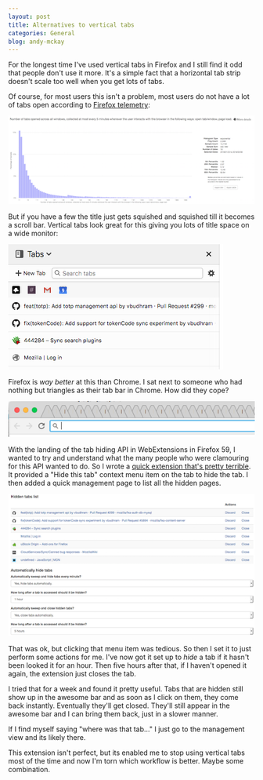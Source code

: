 ```yaml
---
layout: post
title: Alternatives to vertical tabs
categories: General
blog: andy-mckay
---
```


For the longest time I've used vertical tabs in Firefox and I still find it odd that people don't use it more. It's a simple fact that a horizontal tab strip doesn't scale too well when you get lots of tabs.

Of course, for most users this isn't a problem, most users do not have a lot of tabs open according to [Firefox telemetry](https://telemetry.mozilla.org/new-pipeline/dist.html#!cumulative=0&end_date=2018-02-08&keys=__none__!__none__!__none__&max_channel_version=nightly%252F60&measure=TAB_COUNT&min_channel_version=null&processType=*&product=Firefox&sanitize=1&sort_keys=submissions&start_date=2018-01-22&table=0&trim=1&use_submission_date=0):

<a href="https://telemetry.mozilla.org/new-pipeline/dist.html#!cumulative=0&end_date=2018-02-08&keys=__none__!__none__!__none__&max_channel_version=nightly%252F60&measure=TAB_COUNT&min_channel_version=null&processType=*&product=Firefox&sanitize=1&sort_keys=submissions&start_date=2018-01-22&table=0&trim=1&use_submission_date=0"><img src="/files/tab-count.png"></a>

But if you have a few the title just gets squished and squished till it becomes a scroll bar. Vertical tabs look great for this giving you lots of title space on a wide monitor:

<img src="/files/tab-list-vertical.png">

Firefox is *way better* at this than Chrome. I sat next to someone who had nothing but triangles as their tab bar in Chrome. How did they cope?

<img src="/files/tab-chrome.png">

With the landing of the tab hiding API in WebExtensions in Firefox 59, I wanted to try and understand what the many people who were clamouring for this API wanted to do. So I wrote a [quick extension that's pretty terrible](https://addons.mozilla.org/en-US/firefox/addon/tab-hider/). It provided a "Hide this tab" context menu item on the tab to hide the tab. I then added a quick management page to list all the hidden pages.

<img src="/files/tab-hidden-list.png">

That was ok, but clicking that menu item was tedious. So then I set it to just perform some actions for me. I've now got it set up to *hide* a tab if it hasn't been looked it for an hour. Then five hours after that, if I haven't opened it again, the extension just closes the tab.

I tried that for a week and found it pretty useful. Tabs that are hidden still show up in the awesome bar and as soon as I click on them, they come back instantly. Eventually they'll get closed. They'll still appear in the awesome bar and I can bring them back, just in a slower manner.

If I find myself saying "where was that tab..." I just go to the management view and its likely there.

This extension isn't perfect, but its enabled me to stop using vertical tabs most of the time and now I'm torn which workflow is better. Maybe some combination.

